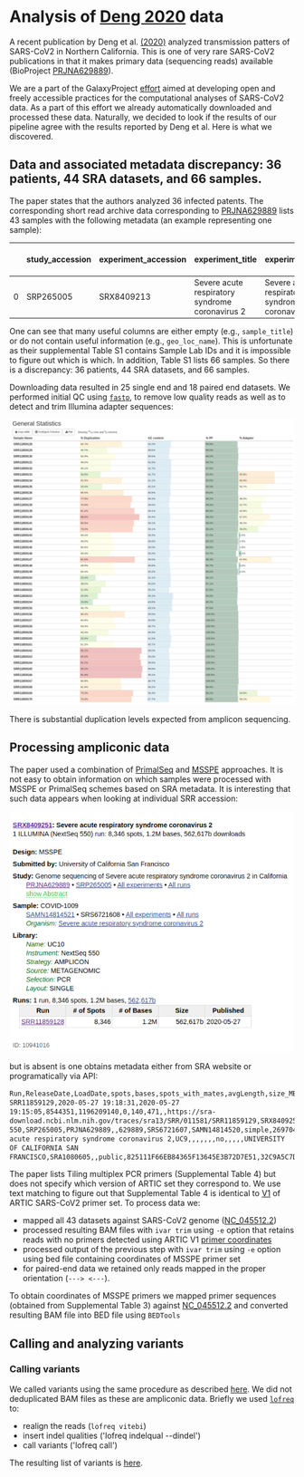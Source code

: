 # Analysis of [Deng 2020](https://science.sciencemag.org/content/early/2020/06/05/science.abb9263) data

A recent publication by Deng et al. [(2020)](https://science.sciencemag.org/content/early/2020/06/05/science.abb9263) analyzed transmission patters of SARS-CoV2 in Northern California. This is one of very rare SARS-CoV2 publications in that it makes primary data (sequencing reads) available (BioProject [PRJNA629889](https://www.ncbi.nlm.nih.gov/bioproject/PRJNA629889)).     

We are a part of the GalaxyProject [effort](https://covid19.galaxyproject.org) aimed at developing open and freely accessible practices for the computational analyses of SARS-CoV2 data. As a part of this effort we already automatically downloaded and processed these data. Naturally, we decided to look if the results of our pipeline agree with the results reported by Deng et al. Here is what we discovered. 

## Data and associated metadata discrepancy: 36 patients, 44 SRA datasets, and 66 samples.

The paper states that the authors analyzed 36 infected patents. The corresponding short read archive data corresponding to [PRJNA629889](https://www.ncbi.nlm.nih.gov/bioproject/PRJNA629889) lists 43 samples with the following metadata (an example representing one sample):

|    | study_accession   | experiment_accession   | experiment_title                                | experiment_desc                                 |   organism_taxid  | organism_name                                   | library_strategy   | library_source   | library_selection   | sample_accession   |   sample_title | instrument            |   total_spots |   total_size | run_accession   |   run_total_spots |   run_total_bases | run_alias     | sra_url_alt1                                                              | sra_url_alt2                                                              | sra_url                                                                   |   experiment_alias |   Titer (Ct value) | Sequencing Platform   |   Distinguishing Info | strain         | isolate        | collected_by                           | collection_date   | geo_loc_name   | host         | host_disease   | isolation_source   | lat_lon              | BioSampleModel   | sra_url_alt                                                                             | ena_fastq_url                                                                   | ena_fastq_ftp                                                                      |
|---:|:------------------|:-----------------------|:------------------------------------------------|:------------------------------------------------|------------------:|:------------------------------------------------|:-------------------|:-----------------|:--------------------|:-------------------|---------------:|:----------------------|--------------:|-------------:|:----------------|------------------:|------------------:|:--------------|:--------------------------------------------------------------------------|:--------------------------------------------------------------------------|:--------------------------------------------------------------------------|-------------------:|-------------------:|:----------------------|----------------------:|:---------------|:---------------|:---------------------------------------|:------------------|:---------------|:-------------|:---------------|:-------------------|:---------------------|:-----------------|:----------------------------------------------------------------------------------------|:--------------------------------------------------------------------------------|:-----------------------------------------------------------------------------------|
|  0 | SRP265005         | SRX8409213             | Severe acute respiratory syndrome coronavirus 2 | Severe acute respiratory syndrome coronavirus 2 |           2697049 | Severe acute respiratory syndrome coronavirus 2 | AMPLICON           | METAGENOMIC      | PCR                 | SRS6721570         |            nan | Illumina HiSeq 1500   |         13478 |      1016143 | SRR11859166     |             13478 |           1886920 | UC13.fastq.gz | https://storage.googleapis.com/sra-pub-src-9/SRR11859166/UC13.fastq.gz.1  | https://sra-pub-src-9.s3.amazonaws.com/SRR11859166/UC13.fastq.gz.1        | https://sra-download.ncbi.nlm.nih.gov/traces/sra74/SRR/011581/SRR11859166 | nan | 27.5 | HiSeq | 13 | Not applicable | Not applicable | University of Califronia San Francisco | 2020-03-02 | USA:California | Homo sapiens | Acue infection | clinical sample    | 36.7783 N 119.4179 W | Pathogen.cl      | nan| nan | nan |

One can see that many useful columns are either empty (e.g., `sample_title`) or do not contain useful information (e.g., `geo_loc_name`). This is unfortunate as their supplemental Table S1 contains Sample Lab IDs and it is impossible to figure out which is which. In addition, Table S1 lists 66 samples. So there is a discrepancy: 36 patients, 44 SRA datasets, and 66 samples.

Downloading data resulted in 25 single end and 18 paired end datasets. We performed initial QC using [`fastp`](https://github.com/OpenGene/fastp), to remove low quality reads as well as to detect and trim Illumina adapter sequences:

![](fastp_qc.png)

There is substantial duplication levels expected from amplicon sequencing.  

## Processing ampliconic data

The paper used a combination of [PrimalSeq](https://genomebiology.biomedcentral.com/articles/10.1186/s13059-018-1618-7) and [MSSPE](https://pubmed.ncbi.nlm.nih.gov/31932713/) approaches. It is not easy to obtain information on which samples were processed with MSSPE or PrimalSeq schemes based on SRA metadata. It is interesting that such data appears when looking at individual SRR accession:

![](sra_web.png)

but is absent is one obtains metadata either from SRA website or programatically via API:

```
Run,ReleaseDate,LoadDate,spots,bases,spots_with_mates,avgLength,size_MB,AssemblyName,download_path,Experiment,LibraryName,LibraryStrategy,LibrarySelection,LibrarySource,LibraryLayout,InsertSize,InsertDev,Platform,Model,SRAStudy,BioProject,Study_Pubmed_id,ProjectID,Sample,BioSample,SampleType,TaxID,ScientificName,SampleName,g1k_pop_code,source,g1k_analysis_group,Subject_ID,Sex,Disease,Tumor,Affection_Status,Analyte_Type,Histological_Type,Body_Site,CenterName,Submission,dbgap_study_accession,Consent,RunHash,ReadHash
SRR11859129,2020-05-27 19:18:31,2020-05-27 19:15:05,8544351,1196209140,0,140,471,,https://sra-download.ncbi.nlm.nih.gov/traces/sra13/SRR/011581/SRR11859129,SRX8409250,UC9,AMPLICON,PCR,METAGENOMIC,SINGLE,0,0,ILLUMINA,NextSeq 550,SRP265005,PRJNA629889,,629889,SRS6721607,SAMN14814520,simple,2697049,Severe acute respiratory syndrome coronavirus 2,UC9,,,,,,,no,,,,,UNIVERSITY OF CALIFORNIA SAN FRANCISCO,SRA1080605,,public,825111F66EB84365F13645E3B72D7E51,32C9A5C7D306B056894F947B39681331
```

The paper lists Tiling multiplex PCR primers (Supplemental Table 4) but does not specify which version of ARTIC set they correspond to. We use text matching to figure out that Supplemental Table 4 is identical to [V1](https://github.com/artic-network/artic-ncov2019/tree/master/primer_schemes/nCoV-2019/V1) of ARTIC SARS-CoV2 primer set. To process data we:

- mapped all 43 datasets against SARS-CoV2 genome ([NC_045512.2](https://www.ncbi.nlm.nih.gov/nuccore/NC_045512))
- processed resulting BAM files with `ivar trim` using `-e` option that retains reads with no primers detected using ARTIC V1 [primer coordinates](https://raw.githubusercontent.com/artic-network/artic-ncov2019/master/primer_schemes/nCoV-2019/V1/nCoV-2019.bed) 
- processed output of the previous step with `ivar trim` using `-e` option using bed file containing coordinates of MSSPE primer set
- for paired-end data we retained only reads mapped in the proper orientation (`---> <---`).

To obtain coordinates of MSSPE primers we mapped primer sequences (obtained from Supplemental Table 3) against [NC_045512.2](https://www.ncbi.nlm.nih.gov/nuccore/NC_045512) and converted resulting BAM file into BED file using `BEDTools`

## Calling and analyzing variants

### Calling variants

We called variants using the same procedure as described [here](https://covid19.galaxyproject.org/genomics/4-Variation/). We did not deduplicated BAM files as these are ampliconic data. Briefly we used [`lofreq`](https://github.com/CSB5/lofreq) to:

- realign the reads (`lofreq vitebi`)
- insert indel qualities ('lofreq indelqual --dindel')
- call variants ('lofreq call')

The resulting list of variants is [here](variants.tsv).


